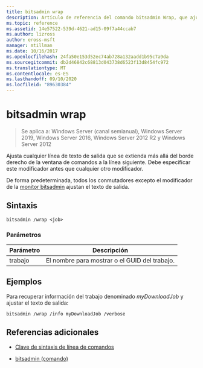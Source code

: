 ```yaml
---
title: bitsadmin wrap
description: Artículo de referencia del comando bitsadmin Wrap, que ajusta cualquier línea de texto de salida que se extienda más allá del borde derecho de la ventana de comandos a la línea siguiente.
ms.topic: reference
ms.assetid: 14e57522-539d-4621-ad15-09f7a44ccab7
ms.author: lizross
author: eross-msft
manager: mtillman
ms.date: 10/16/2017
ms.openlocfilehash: 24fa50e153d52ec74ab728a132aadd1b95c7a9da
ms.sourcegitcommit: db2d46842c68813d043738d6523f13d8454fc972
ms.translationtype: MT
ms.contentlocale: es-ES
ms.lasthandoff: 09/10/2020
ms.locfileid: "89630384"
---
```

# <a name="bitsadmin-wrap"></a>bitsadmin wrap

> Se aplica a: Windows Server (canal semianual), Windows Server 2019, Windows Server 2016, Windows Server 2012 R2 y Windows Server 2012

Ajusta cualquier línea de texto de salida que se extienda más allá del borde derecho de la ventana de comandos a la línea siguiente. Debe especificar este modificador antes que cualquier otro modificador.

De forma predeterminada, todos los conmutadores excepto el modificador de la [monitor bitsadmin](bitsadmin-monitor.md) ajustan el texto de salida.

## <a name="syntax"></a>Sintaxis

```
bitsadmin /wrap <job>
```

### <a name="parameters"></a>Parámetros

| Parámetro | Descripción |
| --------- | ---------- |
| trabajo | El nombre para mostrar o el GUID del trabajo. |

## <a name="examples"></a>Ejemplos

Para recuperar información del trabajo denominado *myDownloadJob* y ajustar el texto de salida:

```
bitsadmin /wrap /info myDownloadJob /verbose
```

## <a name="additional-references"></a>Referencias adicionales

- [Clave de sintaxis de línea de comandos](command-line-syntax-key.md)

- [bitsadmin (comando)](bitsadmin.md)
